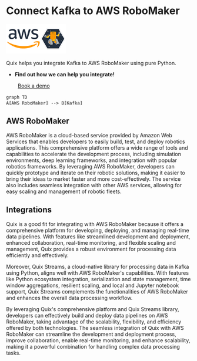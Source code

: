 # Connect Kafka to AWS RoboMaker

![](./images/logo_1.jpg)

Quix helps you integrate Kafka to AWS RoboMaker using pure Python.

<div class="grid cards blog-grid-card" markdown>

- __Find out how we can help you integrate!__

    <a class="md-button md-button--primary" href="https://share.hsforms.com/1iW0TmZzKQMChk0lxd_tGiw4yjw2?__hstc=175542013.2303933fbd746c0ac86d9ccbe9bc9100.1728383268831.1729603416735.1729620918855.31&__hssc=175542013.1.1729620918855&__hsfp=2132701734" target="_blank" style="margin:.5rem;">Book a demo</a>

</div>

```mermaid
graph TD
A[AWS RoboMaker] --> B[Kafka]
```

## AWS RoboMaker

AWS RoboMaker is a cloud-based service provided by Amazon Web Services that enables developers to easily build, test, and deploy robotics applications. This comprehensive platform offers a wide range of tools and capabilities to accelerate the development process, including simulation environments, deep learning frameworks, and integration with popular robotics frameworks. By leveraging AWS RoboMaker, developers can quickly prototype and iterate on their robotic solutions, making it easier to bring their ideas to market faster and more cost-effectively. The service also includes seamless integration with other AWS services, allowing for easy scaling and management of robotic fleets.

## Integrations

Quix is a good fit for integrating with AWS RoboMaker because it offers a comprehensive platform for developing, deploying, and managing real-time data pipelines. With features like streamlined development and deployment, enhanced collaboration, real-time monitoring, and flexible scaling and management, Quix provides a robust environment for processing data efficiently and effectively.

Moreover, Quix Streams, a cloud-native library for processing data in Kafka using Python, aligns well with AWS RoboMaker's capabilities. With features like Python ecosystem integration, serialization and state management, time window aggregations, resilient scaling, and local and Jupyter notebook support, Quix Streams complements the functionalities of AWS RoboMaker and enhances the overall data processing workflow.

By leveraging Quix's comprehensive platform and Quix Streams library, developers can effectively build and deploy data pipelines on AWS RoboMaker, taking advantage of the scalability, flexibility, and efficiency offered by both technologies. The seamless integration of Quix with AWS RoboMaker can streamline the development and deployment process, improve collaboration, enable real-time monitoring, and enhance scalability, making it a powerful combination for handling complex data processing tasks.

